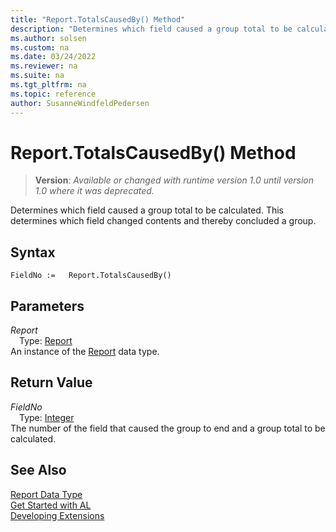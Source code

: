 ```yaml
---
title: "Report.TotalsCausedBy() Method"
description: "Determines which field caused a group total to be calculated."
ms.author: solsen
ms.custom: na
ms.date: 03/24/2022
ms.reviewer: na
ms.suite: na
ms.tgt_pltfrm: na
ms.topic: reference
author: SusanneWindfeldPedersen
---
```

[//]: # (START>DO_NOT_EDIT)
[//]: # (IMPORTANT:Do not edit any of the content between here and the END>DO_NOT_EDIT.)
[//]: # (Any modifications should be made in the .xml files in the ModernDev repo.)
# Report.TotalsCausedBy() Method
> **Version**: _Available or changed with runtime version 1.0 until version 1.0 where it was deprecated._

Determines which field caused a group total to be calculated. This determines which field changed contents and thereby concluded a group.


## Syntax
```AL
FieldNo :=   Report.TotalsCausedBy()
```
## Parameters
*Report*  
&emsp;Type: [Report](report-data-type.md)  
An instance of the [Report](report-data-type.md) data type.  

## Return Value
*FieldNo*  
&emsp;Type: [Integer](../integer/integer-data-type.md)  
The number of the field that caused the group to end and a group total to be calculated.


[//]: # (IMPORTANT: END>DO_NOT_EDIT)
## See Also
[Report Data Type](report-data-type.md)  
[Get Started with AL](../../devenv-get-started.md)  
[Developing Extensions](../../devenv-dev-overview.md)